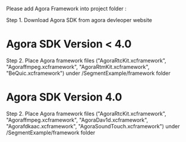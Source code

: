 Please add Agora Framework into project folder :

Step 1. Download Agora SDK from agora devleoper website

Agora SDK Version < 4.0 
========================

Step 2. Place Agora framework files ("AgoraRtcKit.xcframework", "Agoraffmpeg.xcframework", "AgoraRtmKit.xcframework", "BeQuic.xcframework") under /SegmentExample/framework folder  

Agora SDK Version 4.0
======================

Step 2. Place Agora framework files ("AgoraRtcKit.xcframework", "Agoraffmpeg.xcframework", "AgoraDav1d.xcframework", "Agorafdkaac.xcframework", "AgoraSoundTouch.xcframework") under /SegmentExample/framework folder  


